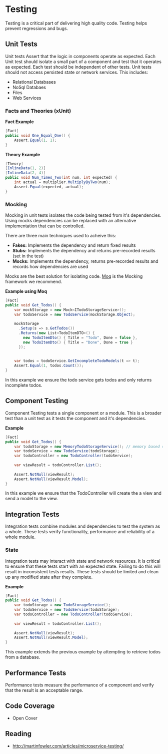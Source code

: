 # Testing
Testing is a critical part of delivering high quality code. Testing helps prevent regressions and bugs. 

## Unit Tests
Unit tests Assert that the logic in components operate as expected. Each Unit test should isolate a small part of a component and test that it operates as expected. Each test should be independent of other tests. Unit tests should not access persisted state or network services. This includes:

* Relational Databases
* NoSql Databaes
* Files
* Web Services


### Facts and Theories (xUnit)

**Fact Example**
``` c#
[Fact]
public void One_Equal_One() {
    Assert.Equal(1, 1);
}
```

**Theory Example**
``` c#
[Theory]
[InlineData(1, 2)]
[InlineData(2, 4)]
public void Num_Times_Two(int num, int expected) {
    int actual = multiplier.MultiplyByTwo(num);
    Assert.Equal(expected, actual);
}
```

### Mocking
Mocking in unit tests isolates the code being tested from it's dependencies. Using mocks dependencies can be replaced with an alternative implementation that can be controlled.

There are three main techniques used to acheive this:
* **Fakes:** Implements the dependency and return fixed results
* **Stubs:** Implements the dependency and returns pre-recorded results (set in the test)
* **Mocks:** Implements the dependency, returns pre-recorded results and records how dependencies are used

Mocks are the best solution for isolating code. [Moq](http://www.moqthis.com/) is the Mocking framework we recommend.

**Example using Moq**
``` c#
[Fact]
public void Get_Todos() {
    var mockStorage = new Mock<ITodoStorageService>();
    var todoService = new TodoService(mockStorage.Object);
    
    mockStorage
      .Setup(s => s.GetTodos())
      .Returns(new List<TodoItemDTO>() {
        new TodoItemDto() { Title = "Todo", Done = false },
        new TodoItemDto() { Title = "Done", Done = true }
      });
      
    
    var todos = todoService.GetIncompleteTodoModels(t => t);
    Assert.Equal(1, todos.Count());
}
```

In this example we ensure the todo service gets todos and only returns incomplete todos.

## Component Testing
Component Testing tests a single component or a module. This is a broader test than a unit test as it tests the component and it's dependencies.

**Example**
``` c#
[Fact]
public void Get_Todos() {
    var todoStorage = new MemoryTodoStorageService(); // memory based service 
    var todoService = new TodoService(todoStorage);
    var todoController = new TodoController(todoService);
    
    var viewResult = todoController.List();
    
    Assert.NotNull(viewResult);
    Assert.NotNull(viewResult.Model);
}
```

In this example we ensure that the TodoController will create the a view and send a model to the view.

## Integration Tests
Integration tests combine modules and dependencies to test the system as a whole. These tests verify functionality, performance and reliability of a whole module.

### State
Integration tests may interact with state and network resources. It is critical to ensure that these tests start with an expected state. Failing to do this will result in inconsistent tests results. These tests should be limited and clean up any modified state after they complete.

**Example**
``` c#
[Fact]
public void Get_Todos() {
    var todoStorage = new TodoStorageService();
    var todoService = new TodoService(todoStorage);
    var todoController = new TodoController(todoService);
    
    var viewResult = todoController.List();
    
    Assert.NotNull(viewResult);
    Assert.NotNull(viewResult.Model);
}
```

This example extends the previous example by attempting to retrieve todos from a database.

## Performance Tests
Performance tests measure the performance of a component and verify that the result is an acceptable range.

## Code Coverage
* Open Cover
 

## Reading
* http://martinfowler.com/articles/microservice-testing/